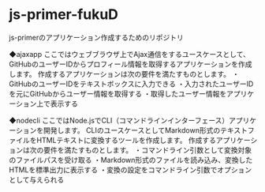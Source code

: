 # js-primer-fukuD
js-primerのアプリケーション作成するためのリポジトリ

◆ajaxapp
ここではウェブブラウザ上でAjax通信をするユースケースとして、GitHubのユーザーIDからプロフィール情報を取得するアプリケーションを作成します。
作成するアプリケーションは次の要件を満たすものとします。
・GitHubのユーザーIDをテキストボックスに入力できる
・入力されたユーザーIDを元にGitHubからユーザー情報を取得する
・取得したユーザー情報をアプリケーション上で表示する

◆nodecli
ここではNode.jsでCLI（コマンドラインインターフェース）アプリケーションを開発します。 CLIのユースケースとしてMarkdown形式のテキストファイルをHTMLテキストに変換するツールを作成します。
作成するアプリケーションは次の要件を満たすものとします。
・コマンドライン引数として変換対象のファイルパスを受け取る
・Markdown形式のファイルを読み込み、変換したHTMLを標準出力に表示する
・変換の設定をコマンドライン引数でオプションとして与えられる